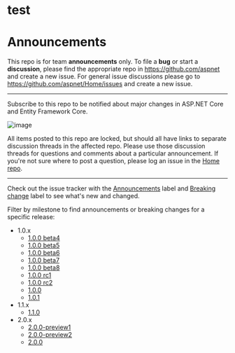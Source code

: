 # test
Announcements
=============

This repo is for team **announcements** only. To file a **bug** or start a **discussion**, please find the appropriate repo in https://github.com/aspnet and create a new issue. For general issue discussions please go to https://github.com/aspnet/Home/issues and create a new issue.

---

Subscribe to this repo to be notified about major changes in ASP.NET Core and Entity Framework Core.

![image](https://cloud.githubusercontent.com/assets/202643/7099148/d5b091f8-dfa1-11e4-8d13-c0195714f31e.png)

All items posted to this repo are locked, but should all have links to separate discussion threads in the affected repo. Please use those discussion threads for questions and comments about a particular announcement. If you're not sure where to post a question, please log an issue in the [Home repo](https://github.com/aspnet/Home/issues/).

---

Check out the issue tracker with the [Announcements](https://github.com/aspnet/Announcements/labels/Announcement) label and [Breaking change](https://github.com/aspnet/Announcements/labels/Breaking%20change) label to see what's new and changed.

Filter by milestone to find announcements or breaking changes for a specific release:

* 1.0.x
   * [1.0.0 beta4](https://github.com/aspnet/Announcements/issues?q=is%3Aopen+is%3Aissue+milestone%3A1.0.0-beta4)
   * [1.0.0 beta5](https://github.com/aspnet/Announcements/issues?q=is%3Aopen+is%3Aissue+milestone%3A1.0.0-beta5)
   * [1.0.0 beta6](https://github.com/aspnet/Announcements/issues?q=is%3Aopen+is%3Aissue+milestone%3A1.0.0-beta6)
   * [1.0.0 beta7](https://github.com/aspnet/Announcements/issues?q=is%3Aopen+is%3Aissue+milestone%3A1.0.0-beta7)
   * [1.0.0 beta8](https://github.com/aspnet/Announcements/issues?q=is%3Aopen+is%3Aissue+milestone%3A1.0.0-beta8)
   * [1.0.0 rc1](https://github.com/aspnet/Announcements/issues?q=is%3Aopen+is%3Aissue+milestone%3A1.0.0-rc1)
   * [1.0.0 rc2](https://github.com/aspnet/Announcements/issues?q=is%3Aopen+is%3Aissue+milestone%3A1.0.0-rc2)
   * [1.0.0](https://github.com/aspnet/Announcements/issues?q=is%3Aopen+is%3Aissue+milestone%3A1.0.0)
   * [1.0.1](https://github.com/aspnet/Announcements/issues?q=is%3Aopen+is%3Aissue+milestone%3A1.0.1)
* 1.1.x
   * [1.1.0](https://github.com/aspnet/Announcements/issues?q=is%3Aopen+is%3Aissue+milestone%3A1.1.0)
* 2.0.x
   * [2.0.0-preview1](https://github.com/aspnet/Announcements/issues?q=is%3Aopen+is%3Aissue+milestone%3A2.0.0-preview1)
   * [2.0.0-preview2](https://github.com/aspnet/Announcements/issues?q=is%3Aopen+is%3Aissue+milestone%3A2.0.0-preview2)
   * [2.0.0](https://github.com/aspnet/Announcements/issues?q=is%3Aopen+is%3Aissue+milestone%3A2.0.0)
